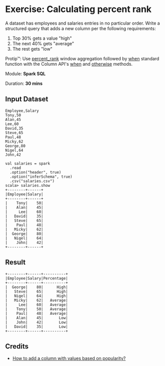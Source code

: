 # Exercise: Calculating percent rank

A dataset has employees and salaries entries in no particular order. Write a structured query that adds a new column per the following requirements:

1. Top 30% gets a value "high"
2. The next 40% gets "average"
3. The rest gets "low"

Protip™: Use [percent_rank](http://spark.apache.org/docs/latest/api/scala/index.html#org.apache.spark.sql.functions$) window aggregation followed by [when](http://spark.apache.org/docs/latest/api/scala/index.html#org.apache.spark.sql.functions$) standard function with the Column API's [when](http://spark.apache.org/docs/latest/api/scala/index.html#org.apache.spark.sql.Column) and [otherwise](http://spark.apache.org/docs/latest/api/scala/index.html#org.apache.spark.sql.Column) methods.

Module: **Spark SQL**

Duration: **30 mins**

## Input Dataset

```text
Employee,Salary
Tony,50
Alan,45
Lee,60
David,35
Steve,65
Paul,48
Micky,62
George,80
Nigel,64
John,42
```

```text
val salaries = spark
  .read
  .option("header", true)
  .option("inferSchema", true)
  .csv("salaries.csv")
scala> salaries.show
+--------+------+
|Employee|Salary|
+--------+------+
|    Tony|    50|
|    Alan|    45|
|     Lee|    60|
|   David|    35|
|   Steve|    65|
|    Paul|    48|
|   Micky|    62|
|  George|    80|
|   Nigel|    64|
|    John|    42|
+--------+------+
```

## Result

```text
+--------+------+----------+
|Employee|Salary|Percentage|
+--------+------+----------+
|  George|    80|      High|
|   Steve|    65|      High|
|   Nigel|    64|      High|
|   Micky|    62|   Average|
|     Lee|    60|   Average|
|    Tony|    50|   Average|
|    Paul|    48|   Average|
|    Alan|    45|       Low|
|    John|    42|       Low|
|   David|    35|       Low|
+--------+------+----------+
```

## Credits

* [How to add a column with values based on popularity?](https://stackoverflow.com/q/47195372/1305344)

<!--
## Solution

import org.apache.spark.sql.expressions.Window
val bySalary = Window.orderBy('salary.desc)

val ranks = salaries.withColumn("rank", percent_rank over bySalary)

val labeling = when('rank < 0.35, "High").when('rank < 0.45, "Average").otherwise("Low")
val solution = ranks.withColumn("Percentage", labeling).select('Employee, 'Salary, 'Percentage)
-->
